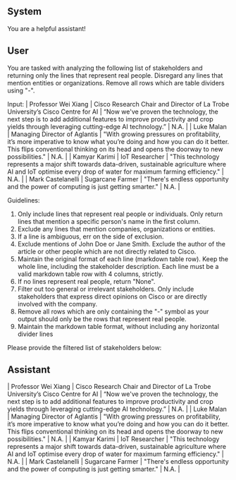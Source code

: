 ## System

You are a helpful assistant!

## User


You are tasked with analyzing the following list of stakeholders and returning only the lines that represent real people. Disregard any lines that mention entities or organizations. Remove all rows which are table dividers using "-".

Input:
| Professor Wei Xiang | Cisco Research Chair and Director of La Trobe University’s Cisco Centre for AI | “Now we've proven the technology, the next step is to add additional features to improve productivity and crop yields through leveraging cutting-edge AI technology.” | N.A. |
| Luke Malan | Managing Director of Aglantis | "With growing pressures on profitability, it’s more imperative to know what you’re doing and how you can do it better. This flips conventional thinking on its head and opens the doorway to new possibilities." | N.A. |
| Kamyar Karimi | IoT Researcher | "This technology represents a major shift towards data-driven, sustainable agriculture where AI and IoT optimise every drop of water for maximum farming efficiency." | N.A. |
| Mark Castelanelli | Sugarcane Farmer | "There's endless opportunity and the power of computing is just getting smarter." | N.A. |

Guidelines:
1. Only include lines that represent real people or individuals. Only return lines that mention a specific person's name in the first column.
2. Exclude any lines that mention companies, organizations or entities.
3. If a line is ambiguous, err on the side of exclusion.
4. Exclude mentions of John Doe or Jane Smith. Exclude the author of the article or other people which are not directly related to Cisco.
5. Maintain the original format of each line (markdown table row). Keep the whole line, including the stakeholder description. Each line must be a valid markdown table row with 4 columns, strictly.
6. If no lines represent real people, return "None".
7. Filter out too general or irrelevant stakeholders. Only include stakeholders that express direct opinions on Cisco or are directly involved with the company.
8. Remove all rows which are only containing the "-" symbol as your output should only be the rows that represent real people.
9. Maintain the markdown table format, without including any horizontal divider lines

Please provide the filtered list of stakeholders below:
        

## Assistant

| Professor Wei Xiang | Cisco Research Chair and Director of La Trobe University’s Cisco Centre for AI | “Now we've proven the technology, the next step is to add additional features to improve productivity and crop yields through leveraging cutting-edge AI technology.” | N.A. |
| Luke Malan | Managing Director of Aglantis | "With growing pressures on profitability, it’s more imperative to know what you’re doing and how you can do it better. This flips conventional thinking on its head and opens the doorway to new possibilities." | N.A. |
| Kamyar Karimi | IoT Researcher | "This technology represents a major shift towards data-driven, sustainable agriculture where AI and IoT optimise every drop of water for maximum farming efficiency." | N.A. |
| Mark Castelanelli | Sugarcane Farmer | "There's endless opportunity and the power of computing is just getting smarter." | N.A. |

